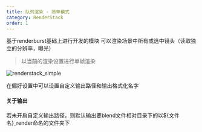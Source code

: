 ```yaml
---
title: 队列渲染 - 简单模式
category: RenderStack
order: 1
---
```


基于renderburst基础上进行开发的模块
可以渲染场景中所有或选中镜头（读取独立的分辨率，曝光）

> 以当前的渲染设置进行单帧渲染

![renderstack_simple](img/renderstack_simple.gif)

在偏好设置中可以设置自定义输出路径和输出格式化名字

#### 关于输出

若未开启自定义输出路径，则默认输出要blend文件相对目录下的以${文件名}_render命名的文件夹下